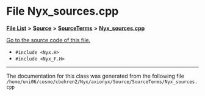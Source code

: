 
# File Nyx\_sources.cpp


[**File List**](files.md) **>** [**Source**](dir_74389ed8173ad57b461b9d623a1f3867.md) **>** [**SourceTerms**](dir_7c1c0d2e2a0285e12a54f57a60f809aa.md) **>** [**Nyx\_sources.cpp**](Nyx__sources_8cpp.md)

[Go to the source code of this file.](Nyx__sources_8cpp_source.md)



* `#include <Nyx.H>`
* `#include <Nyx_F.H>`
























------------------------------
The documentation for this class was generated from the following file `/home/uni06/cosmo/cbehren2/Nyx/axionyx/Source/SourceTerms/Nyx_sources.cpp`